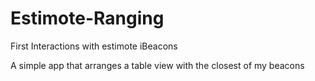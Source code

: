 # Estimote-Ranging
First Interactions with estimote iBeacons

A simple app that arranges a table view with the closest of my beacons
